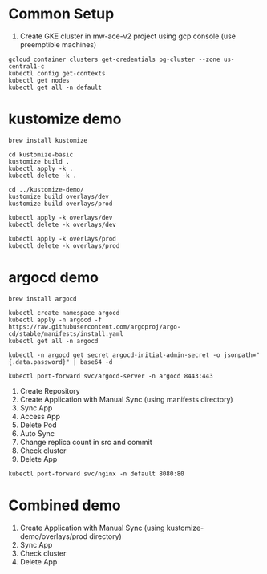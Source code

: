 # Common Setup
1. Create GKE cluster in mw-ace-v2 project using gcp console (use preemptible machines)
```
gcloud container clusters get-credentials pg-cluster --zone us-central1-c
kubectl config get-contexts
kubectl get nodes
kubectl get all -n default
```

# kustomize demo
```
brew install kustomize
```

```
cd kustomize-basic
kustomize build .
kubectl apply -k .
kubectl delete -k .
```

```
cd ../kustomize-demo/ 
kustomize build overlays/dev
kustomize build overlays/prod

kubectl apply -k overlays/dev
kubectl delete -k overlays/dev

kubectl apply -k overlays/prod
kubectl delete -k overlays/prod
```


# argocd demo
```
brew install argocd
```

```
kubectl create namespace argocd
kubectl apply -n argocd -f https://raw.githubusercontent.com/argoproj/argo-cd/stable/manifests/install.yaml
kubectl get all -n argocd
```

```
kubectl -n argocd get secret argocd-initial-admin-secret -o jsonpath="{.data.password}" | base64 -d
```

```
kubectl port-forward svc/argocd-server -n argocd 8443:443
```

1. Create Repository
2. Create Application with Manual Sync (using manifests directory)
3. Sync App
4. Access App
5. Delete Pod   
6. Auto Sync   
7. Change replica count in src and commit
8. Check cluster   
9. Delete App


```
kubectl port-forward svc/nginx -n default 8080:80
```

# Combined demo
1. Create Application with Manual Sync (using kustomize-demo/overlays/prod directory)
2. Sync App
3. Check cluster
4. Delete App

[comment]: <> (argocd login <ARGOCD_SERVER>)

[comment]: <> (argocd account update-password)
